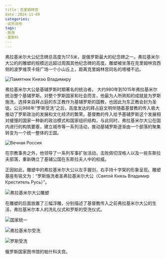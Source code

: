 ```yaml
---
title：克里姆林宫
date：2024-11-09
categories:
-谈天说地
tags:
-旅游
-莫斯科
​---
---
```


弗拉基米尔大公纪念碑总高度为17.5米，是俄罗斯最大的纪念碑之一。弗拉基米尔大公的的雕塑的规模远远超过周围其他纪念碑的高度。雕塑被坐落在克里姆林宫西侧的波罗维茨卡娅广场一个小山丘上，距离克里姆林宫同名的塔楼不远。

![Памятник Князю Владимиру](../../typora/Typora/kochab.cn/images/%D0%9F%D0%B0%D0%BC%D1%8F%D1%82%D0%BD%D0%B8%D0%BA%20%D0%9A%D0%BD%D1%8F%D0%B7%D1%8E%20%D0%92%D0%BB%D0%B0%D0%B4%D0%B8%D0%BC%D0%B8%D1%80%D1%83.jpg)

弗拉基米尔大公是基辅罗斯时期著名的统治者。 大约980年到1015年弗拉基米尔统治整个基辅罗斯。对整个罗斯国家和社会而言，他最为人所熟知的成就是为罗斯施洗，选择来自拜占庭的东正教作为基辅罗斯的国教，也因此为东正教会封为圣徒。公元988年“罗斯受洗”之后，高度发达的拜占庭文明伴随着基督教的传入极大推动了罗斯政治的发展和文化经济的繁荣。基督教的传入给予基辅罗斯这个发展相对缓慢的国家一种新的政治模式和国家组织结构，与此同时，弗拉基米尔大公在国内进行的构筑要塞，建立城市等一系列活动，推动基辅罗斯逐渐由一个部落的聚集转变为一个统一整体的王国。

![Вечная Россия](../../typora/Typora/kochab.cn/images/%D0%92%D0%B5%D1%87%D0%BD%D0%B0%D1%8F%20%D0%A0%D0%BE%D1%81%D1%81%D0%B8%D1%8F.jpg)

在宗教事务之外，他领导了一系列军事扩张活动，击败佩切涅格人以及一些东斯拉夫部落，重新确立了基辅公国在东斯拉夫人中的权威。

正因如此，雕塑中的弗拉基米尔大公以左手握剑，右手持十字架的形象呈现。雕塑基座有铭文为：“罗斯施洗者圣弗拉基米尔大公（Святой Князь Владимир Креститель Русь）”。

![弗拉基米尔大公雕塑](../../typora/Typora/kochab.cn/images/%E5%BC%97%E6%8B%89%E5%9F%BA%E7%B1%B3%E5%B0%94%E5%A4%A7%E5%85%AC%E9%9B%95%E5%A1%91.jpg)

在雕塑的后面放置了三幅浮雕，分别描述了基督教传入之前弗拉基米尔大公的生活，弗拉基米尔本人的洗礼仪式和罗斯的受洗仪式。

![国家统一](../../typora/Typora/kochab.cn/images/%E5%9B%BD%E5%AE%B6%E7%BB%9F%E4%B8%80.jpg)

![弗拉基米尔受洗](../../typora/Typora/kochab.cn/images/%E5%BC%97%E6%8B%89%E5%9F%BA%E7%B1%B3%E5%B0%94%E5%8F%97%E6%B4%97.jpg)

![罗斯受洗](../../typora/Typora/kochab.cn/images/%E7%BD%97%E6%96%AF%E5%8F%97%E6%B4%97.jpg)

俄罗斯国家图书馆的帕什科夫宫。





